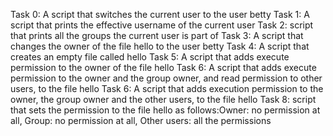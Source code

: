 Task 0: A script that switches the current user to the user betty
Task 1: A script that prints the effective username of the current user
Task 2: script that prints all the groups the current user is part of
Task 3: A script that changes the owner of the file hello to the user betty
Task 4: A script that creates an empty file called hello
Task 5: A script that adds execute permission to the owner of the file hello
Task 6: A script that adds execute permission to the owner and the group owner, and read permission to other users, to the file hello
Task 6: A script that adds execution permission to the owner, the group owner and the other users, to the file hello
Task 8: script that sets the permission to the file hello as follows:Owner: no permission at all, Group: no permission at all, Other users: all the permissions
